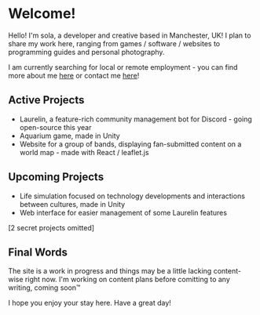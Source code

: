 Welcome!
========================

Hello! I'm sola, a developer and creative based in Manchester, UK! I plan to share my work here, ranging from games / software / websites to programming guides and personal photography. 


I am currently searching for local or remote employment - you can find more about me [here](https://soladevs.github.io/#about) or contact me [here](https://soladevs.github.io/#contact)!

Active Projects
-------------------

- Laurelin, a feature-rich community management bot for Discord - going open-source this year
- Aquarium game, made in Unity
- Website for a group of bands, displaying fan-submitted content on a world map - made with React / leaflet.js 

Upcoming Projects 
-----------------
- Life simulation focused on technology developments and interactions between cultures, made in Unity
- Web interface for easier management of some Laurelin features

[2 secret projects omitted]

Final Words
-----------------

The site is a work in progress and things may be a little lacking content-wise right now. I'm working on content plans before comitting to any writing, coming soon™

I hope you enjoy your stay here. Have a great day!  